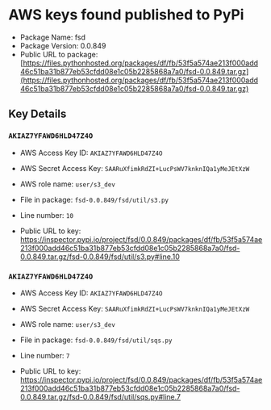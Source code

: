 # AWS keys found published to PyPi

* Package Name: fsd
* Package Version: 0.0.849
* Public URL to package: [https://files.pythonhosted.org/packages/df/fb/53f5a574ae213f000add46c51ba31b877eb53cfdd08e1c05b2285868a7a0/fsd-0.0.849.tar.gz](https://files.pythonhosted.org/packages/df/fb/53f5a574ae213f000add46c51ba31b877eb53cfdd08e1c05b2285868a7a0/fsd-0.0.849.tar.gz)

## Key Details

### `AKIAZ7YFAWD6HLD47Z4O`

* AWS Access Key ID: `AKIAZ7YFAWD6HLD47Z4O`
* AWS Secret Access Key: `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` 
* AWS role name: `user/s3_dev`
* File in package: `fsd-0.0.849/fsd/util/s3.py`
* Line number: `10`

* Public URL to key: https://inspector.pypi.io/project/fsd/0.0.849/packages/df/fb/53f5a574ae213f000add46c51ba31b877eb53cfdd08e1c05b2285868a7a0/fsd-0.0.849.tar.gz/fsd-0.0.849/fsd/util/s3.py#line.10



### `AKIAZ7YFAWD6HLD47Z4O`

* AWS Access Key ID: `AKIAZ7YFAWD6HLD47Z4O`
* AWS Secret Access Key: `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` 
* AWS role name: `user/s3_dev`
* File in package: `fsd-0.0.849/fsd/util/sqs.py`
* Line number: `7`

* Public URL to key: https://inspector.pypi.io/project/fsd/0.0.849/packages/df/fb/53f5a574ae213f000add46c51ba31b877eb53cfdd08e1c05b2285868a7a0/fsd-0.0.849.tar.gz/fsd-0.0.849/fsd/util/sqs.py#line.7


